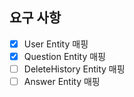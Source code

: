## 요구 사항
- [x] User Entity 매핑
- [x] Question Entity 매핑
- [ ] DeleteHistory Entity 매핑
- [ ] Answer Entity 매핑